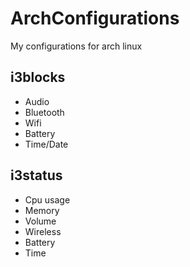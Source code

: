# ArchConfigurations
My configurations for arch linux

## i3blocks
- Audio
- Bluetooth
- Wifi
- Battery
- Time/Date

## i3status
- Cpu usage
- Memory
- Volume
- Wireless
- Battery
- Time

